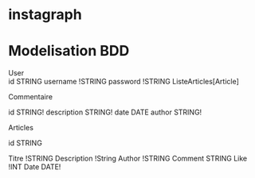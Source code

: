 # instagraph

# Modelisation BDD

User 		
id STRING
username !STRING
password !STRING
ListeArticles[Article]


Commentaire

id STRING!
description STRING!
date DATE
author  STRING!


Articles

id STRING

Titre !STRING
Description !String
Author !STRING
Comment STRING
Like !INT
Date DATE!


